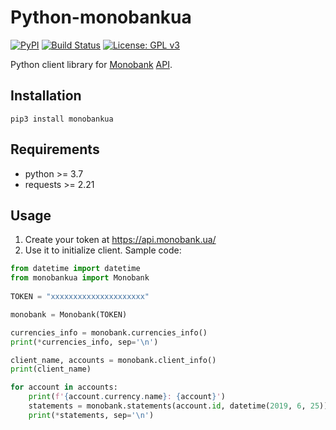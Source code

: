 # Python-monobankua
[![PyPI](https://img.shields.io/pypi/v/monobankua.svg)](https://pypi.org/project/monobankua/) [![Build Status](https://travis-ci.org/inbalboa/python-monobankua.svg?branch=master)](https://travis-ci.org/inbalboa/python-monobankua) [![License: GPL v3](https://img.shields.io/badge/License-GPLv3-blue.svg)](https://www.gnu.org/licenses/gpl-3.0)

Python client library for [Monobank](https://monobank.ua/) [API](https://api.monobank.ua/docs/).

## Installation

```
pip3 install monobankua
```

## Requirements
* python >= 3.7
* requests >= 2.21

## Usage

1. Create your token at https://api.monobank.ua/
2. Use it to initialize client. Sample code:

```python
from datetime import datetime
from monobankua import Monobank
  
TOKEN = "xxxxxxxxxxxxxxxxxxxxx"

monobank = Monobank(TOKEN)

currencies_info = monobank.currencies_info()
print(*currencies_info, sep='\n')

client_name, accounts = monobank.client_info()
print(client_name)

for account in accounts:
    print(f'{account.currency.name}: {account}')
    statements = monobank.statements(account.id, datetime(2019, 6, 25))
    print(*statements, sep='\n')
```
